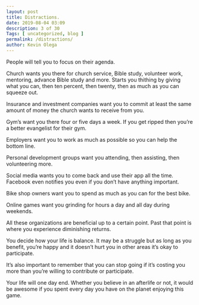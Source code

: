 ```yaml
--- 
layout: post 
title: Distractions.
date: 2019-08-04 03:09
description: 3 of 30
Tags: [ uncategorized, blog ]
permalink: /distractions/ 
author: Kevin Olega 
--- 
```

People will tell you to focus on their agenda.

Church wants you there for church service, Bible study, volunteer work, mentoring, advance Bible study and more. Starts you thithing by giving what you can, then ten percent, then twenty, then as much as you can squeeze out.

Insurance and investment companies want you to commit at least the same amount of money the church wants to receive from you.

Gym’s want you there four or five days a week. If you get ripped then you’re a better evangelist for their gym.

Employers want you to work as much as possible so you can help the bottom line.

Personal development groups want you attending, then assisting, then volunteering more.

Social media wants you to come back and use their app all the time. Facebook even notifies you even if you don’t have anything important.

Bike shop owners want you to spend as much as you can for the best bike.

Online games want you grinding for hours a day and all day during weekends.

All these organizations are beneficial up to a certain point. Past that point is where you experience diminishing returns.

You decide how your life is balance. It may be a struggle but as long as you benefit, you’re happy and it doesn’t hurt you in other areas it’s okay to participate. 

It’s also important to remember that you can stop going if it’s costing you more than you’re willing to contribute or participate.

Your life will one day end. Whether you believe in an afterlife or not, it would be awesome if you spent every day you have on the planet enjoying this game.
